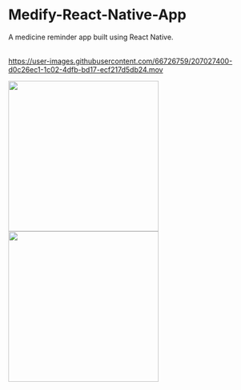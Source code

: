 # Medify-React-Native-App
A medicine reminder app built using React Native. 
<br>
<br>


https://user-images.githubusercontent.com/66726759/207027400-d0c26ec1-1c02-4dfb-bd17-ecf217d5db24.mov

<img src="https://user-images.githubusercontent.com/66726759/207024042-36ff4edb-7eb5-4495-b729-38e887ed1002.png" width="300"> 
<img src="https://user-images.githubusercontent.com/66726759/207024060-aa772851-1d08-4958-99b9-081ce0782182.png" width="300">




